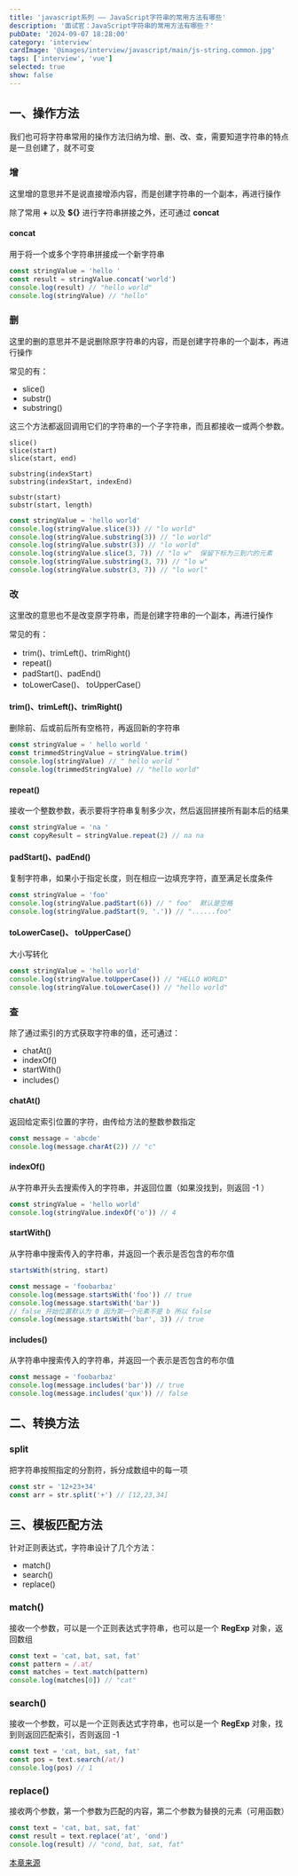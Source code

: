 ```yaml
---
title: 'javascript系列 —— JavaScript字符串的常用方法有哪些'
description: '面试官：JavaScript字符串的常用方法有哪些？'
pubDate: '2024-09-07 18:28:00'
category: 'interview'
cardImage: '@images/interview/javascript/main/js-string.common.jpg'
tags: ['interview', 'vue']
selected: true
show: false
---
```


## 一、操作方法

我们也可将字符串常用的操作方法归纳为增、删、改、查，需要知道字符串的特点是一旦创建了，就不可变

### 增

这里增的意思并不是说直接增添内容，而是创建字符串的一个副本，再进行操作

除了常用 **+** 以及 **${}** 进行字符串拼接之外，还可通过 **concat**

#### concat

用于将一个或多个字符串拼接成一个新字符串

```js
const stringValue = 'hello '
const result = stringValue.concat('world')
console.log(result) // "hello world"
console.log(stringValue) // "hello"
```

### 删

这里的删的意思并不是说删除原字符串的内容，而是创建字符串的一个副本，再进行操作

常见的有：

- slice()
- substr()
- substring()

这三个方法都返回调用它们的字符串的一个子字符串，而且都接收一或两个参数。

```
slice()
slice(start)
slice(start, end)

substring(indexStart)
substring(indexStart, indexEnd)

substr(start)
substr(start, length)
```

```js
const stringValue = 'hello world'
console.log(stringValue.slice(3)) // "lo world"
console.log(stringValue.substring(3)) // "lo world"
console.log(stringValue.substr(3)) // "lo world"
console.log(stringValue.slice(3, 7)) // "lo w"  保留下标为三到六的元素
console.log(stringValue.substring(3, 7)) // "lo w"
console.log(stringValue.substr(3, 7)) // "lo worl"
```

### 改

这里改的意思也不是改变原字符串，而是创建字符串的一个副本，再进行操作

常见的有：

- trim()、trimLeft()、trimRight()
- repeat()
- padStart()、padEnd()
- toLowerCase()、 toUpperCase(）

#### trim()、trimLeft()、trimRight()

删除前、后或前后所有空格符，再返回新的字符串

```js
const stringValue = ' hello world '
const trimmedStringValue = stringValue.trim()
console.log(stringValue) // " hello world "
console.log(trimmedStringValue) // "hello world"
```

#### repeat()

接收一个整数参数，表示要将字符串复制多少次，然后返回拼接所有副本后的结果

```js
const stringValue = 'na '
const copyResult = stringValue.repeat(2) // na na
```

#### padStart()、padEnd()

复制字符串，如果小于指定长度，则在相应一边填充字符，直至满足长度条件

```js
const stringValue = 'foo'
console.log(stringValue.padStart(6)) // " foo"  默认是空格
console.log(stringValue.padStart(9, '.')) // "......foo"
```

#### toLowerCase()、 toUpperCase(）

大小写转化

```js
const stringValue = 'hello world'
console.log(stringValue.toUpperCase()) // "HELLO WORLD"
console.log(stringValue.toLowerCase()) // "hello world"
```

### 查

除了通过索引的方式获取字符串的值，还可通过：

- chatAt()
- indexOf()
- startWith()
- includes(）

#### chatAt()

返回给定索引位置的字符，由传给方法的整数参数指定

```js
const message = 'abcde'
console.log(message.charAt(2)) // "c"
```

#### indexOf()

从字符串开头去搜索传入的字符串，并返回位置（如果没找到，则返回 -1 ）

```js
const stringValue = 'hello world'
console.log(stringValue.indexOf('o')) // 4
```

#### startWith()

从字符串中搜索传入的字符串，并返回一个表示是否包含的布尔值

```js
startsWith(string, start)
```

```js
const message = 'foobarbaz'
console.log(message.startsWith('foo')) // true
console.log(message.startsWith('bar'))
// false 开始位置默认为 0 因为第一个元素不是 b 所以 false
console.log(message.startsWith('bar', 3)) // true
```

#### includes()

从字符串中搜索传入的字符串，并返回一个表示是否包含的布尔值

```js
const message = 'foobarbaz'
console.log(message.includes('bar')) // true
console.log(message.includes('qux')) // false
```

## 二、转换方法

### split

把字符串按照指定的分割符，拆分成数组中的每一项

```js
const str = '12+23+34'
const arr = str.split('+') // [12,23,34]
```

## 三、模板匹配方法

针对正则表达式，字符串设计了几个方法：

- match()
- search()
- replace()

### match()

接收一个参数，可以是一个正则表达式字符串，也可以是一个 **RegExp** 对象，返回数组

```js
const text = 'cat, bat, sat, fat'
const pattern = /.at/
const matches = text.match(pattern)
console.log(matches[0]) // "cat"
```

### search()

接收一个参数，可以是一个正则表达式字符串，也可以是一个 **RegExp** 对象，找到则返回匹配索引，否则返回 -1

```js
const text = 'cat, bat, sat, fat'
const pos = text.search(/at/)
console.log(pos) // 1
```

### replace()

接收两个参数，第一个参数为匹配的内容，第二个参数为替换的元素（可用函数）

```js
const text = 'cat, bat, sat, fat'
const result = text.replace('at', 'ond')
console.log(result) // "cond, bat, sat, fat"
```

[本章来源](https://vue3js.cn/interview/JavaScript/string_api.html)
